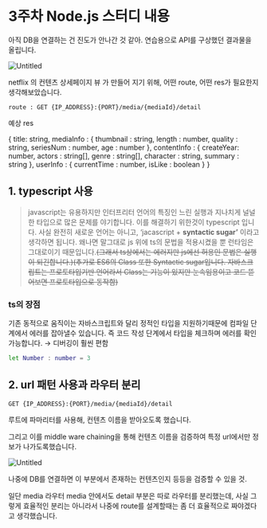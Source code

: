 # 3주차 Node.js   스터디 내용

아직 DB을 연결하는 건 진도가 안나간 것 같아. 연습용으로 API를 구상했던 결과물을 올립니다.

![Untitled](https://s3-us-west-2.amazonaws.com/secure.notion-static.com/2a843ae4-7fe6-4271-8a56-8475ea6c566c/Untitled.png)

netflix 의 컨텐츠 상세페이지 뷰 가 만들어 지기 위해, 어떤 route, 어떤 res가 필요한지 생각해보았습니다.

`route : GET {IP_ADDRESS}:{PORT}/media/{mediaId}/detail`

예상 res

{
    title: string,
    mediaInfo : {
        thumbnail : string,
        length : number,
        quality : string,
        seriesNum : number,
        age : number
    },
    contentInfo : {
        createYear: number,
        actors : string[],
        genre : string[],
        character : string,
        summary : string
	},
    userInfo : {
        currentTime : number,
        isLike : boolean
    }
}

## 1. typescript 사용

> javascript는 유용하지만 인터프리터 언어의 특징인 느린 실행과 지나치게 널널한 타입으로 많은 문제를 야기합니다. 
이를 해결하기 위한것이 typescript 입니다. 사실 완전히 새로운 언어는 아니고, ‘jacascript + **syntactic sugar’** 이라고 생각하면 됩니다.
왜나면 말그대로 js 위에 ts의 문법을 적용시켰을 뿐 런타임은 그대로이기 때문입니다.~~(그래서 ts상에서는 에러지만 js에선 허용인 문법은 실행이 되긴합니다.)(추가로 ES6의 Class 또한 Syntactic sugar입니다. 자바스크립트는 프로토타입기반 언어라서 Class는 기능이 있지만 눈속임용이고 코드 뜯어보면 프로토타입으로 동작함)~~
> 

### ts의 장점

기존 동적으로 움직이는 자바스크립트와 달리 정적인 타입을 지원하기때문에 컴파일 단계에서 에러를 잡아낼수 있습니다. 즉 코드 작성 단계에서 타입을 체크하며 에러를 확인가능합니다. → 디버깅이 훨씬 편함

```bash
let Number : number = 3
```

## 2. url 패턴 사용과 라우터 분리

`GET {IP_ADDRESS}:{PORT}/media/{mediaId}/detail`

루트에 파마리터를 사용해, 컨텐츠 이름을 받아오도록 했습니다.

그리고 이를 middle ware chaining을 통해 컨텐츠 이름을 검증하여 특정 url에서만 정보가 나가도록했습니다.

![Untitled](https://s3-us-west-2.amazonaws.com/secure.notion-static.com/9331c956-d75f-4a42-9d40-5ad815493928/Untitled.png)

나중에 DB를 연결하면 이 부분에서 존재하는 컨텐츠인지 등등을 검증할 수 있을 것.

일단 media 라우터 media 안에서도  detail 부분은 따로 라우터를 분리했는데, 사실 그렇게 효율적인 분리는 아니라서 나중에 route를 설계할때는 좀 더 효율적으로 짜야겠다고 생각했습니다.